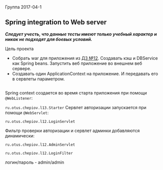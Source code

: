 Группа 2017-04-1

## Spring integration to Web server

_**Следует учесть, что данные тесты имеют только учебный характер
и никак не подходят для боевых условий.**_


Цель проекта
* Собрать war для приложения из [ДЗ №12](https://github.com/chepiov/otus-java-2017-04-kiekbaev/tree/lesson12/lesson09). Создавать кэш и DBService как Spring beans. Запустить веб приложение
во внешнем веб сервере.
* Создавать один ApplicationContext на приложение. И передавать его в сервлеты параметром.
  
## 
Spring context создается во время старта приложения при помощи `@WebListener`:
 
`ru.otus.chepiov.l13.Starter`
Сервлет авторизации запускается при помощи `@WebServlet`:

`ru.otus.chepiov.l12.LoginServlet`

Фильтр проверки авторизации и сервлет админки добавляются динамически: 

`ru.otus.chepiov.l12.AdminServlet`

`ru.otus.chepiov.l12.LoginFilter`

логин/пароль - admin/admin


